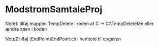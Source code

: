 # ModstromSamtaleProj

Note1:
tilføj mappen TempDelete i roden af C 
-> C:\TempDeleteMe
eller ændre stien i koden


Note2
tilføj \EndPoint\EndPoint.cs
i henhold til opgaven
